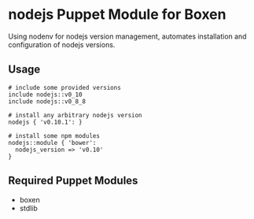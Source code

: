 # nodejs Puppet Module for Boxen

Using nodenv for nodejs version management,
automates installation and configuration of nodejs versions.

## Usage

``` puppet
# include some provided versions
include nodejs::v0_10
include nodejs::v0_8_8

# install any arbitrary nodejs version
nodejs { 'v0.10.1': }

# install some npm modules
nodejs::module { 'bower':
  nodejs_version => 'v0.10'
}
```

## Required Puppet Modules

* boxen
* stdlib
